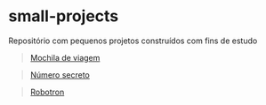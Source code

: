 # small-projects
Repositório com pequenos projetos construídos com fins de estudo

> [Mochila de viagem](https://github.com/LuizFelipeGondim/small-projects/tree/main/mochila-de-viagem)

> [Número secreto](https://github.com/LuizFelipeGondim/small-projects/tree/main/numero-secreto)

> [Robotron](https://github.com/LuizFelipeGondim/small-projects/tree/main/robotron)

